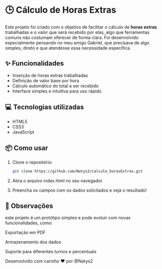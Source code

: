 # 🕒 Cálculo de Horas Extras

Este projeto foi criado com o objetivo de facilitar o cálculo de **horas extras** trabalhadas e o valor que será recebido por elas, algo que ferramentas comuns não costumam oferecer de forma clara. Foi desenvolvido especialmente pensando no meu amigo Gabriel, que precisava de algo simples, direto e que atendesse essa necessidade específica.

## ✨ Funcionalidades

- Inserção de horas extras trabalhadas
- Definição de valor base por hora
- Cálculo automático do total a ser recebido
- Interface simples e intuitiva para uso rápido

## 💻 Tecnologias utilizadas

- HTML5
- CSS3
- JavaScript

## 📦 Como usar

1. Clone o repositório:
   ```bash
   git clone https://github.com/Natys2/calculo_horasExtras.git
2. Abra o arquivo index.html no seu navegador.

3. Preencha os campos com os dados solicitados e veja o resultado!

## 📌 Observações

este projeto é um protótipo simples e pode evoluir com novas funcionalidades, como:

Exportação em PDF

Armazenamento dos dados

Suporte para diferentes turnos e percentuais

Desenvolvido com carinho ❤️ por @Natys2

